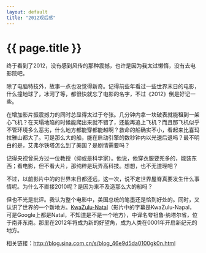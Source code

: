 ```yaml
---
layout: default
title: "2012观后感"
---
```


# {{ page.title }}

终于看到了2012，没有感到风传的那种震撼，也许是因为我太过懒惰，没有去电影院吧。

除了电脑特技外，故事一点也没觉得新奇。记得前些年看过一些世界末日的电影，什么撞地球了，冰河了等，都很快就忘了电影的名字，不过《2012》倒是好记一些。

在增加影片振震撼力的同时总显得太过于夸张。几分钟内拿一块破表就能租到一架心飞机？在天塌地陷的时候能爬出来就不错了，还能再追上飞机？而且那飞机似乎不管环境多么恶劣，什么地方都能穿都能越啊？救命的船确实不小，看起来比喜玛拉雅山都大了。可是那么大的船，能在启动引擎的数秒钟内以光速后退吗？最不明白的是，艾弗尔铁塔怎么到了美国？是剧情需要吗？

记得央视曾采方过一位教授（抑或是科学家）。他说，他穿衣服要兜多的，能装东西；看电影，但不看大片，那纯粹是玩弄高科技。想想，也不无道理吧？

不过，以前影片中的的世界末日都还远，这一次，说不定世界屋脊真要发生什么事情呢。为什么不直接2010呢？是因为来不及造那么大的船吗？

但也不光是批评。我认为整个电影中，美国总统的笔墨还是恰到好处的。同时，又认识了世界的一个新地方。[KwaZulu-Natal](http://en.wikipedia.org/wiki/KwaZulu-Natal)（影片中的字幕是KwaZulu-Napal，可是Google上都是Natal，不知道是不是一个地方），中译名夸祖鲁·纳塔尔省，位于南非东南。那里在2012年将成为新的好望角，成为人类在0001年开启新纪元的地方。


相关链接：<http://blog.sina.com.cn/s/blog_46e9d5da0100gk0n.html>
